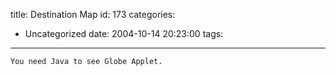 title: Destination Map
id: 173
categories:
  - Uncategorized
date: 2004-10-14 20:23:00
tags:
---

    You need Java to see Globe Applet.
    
